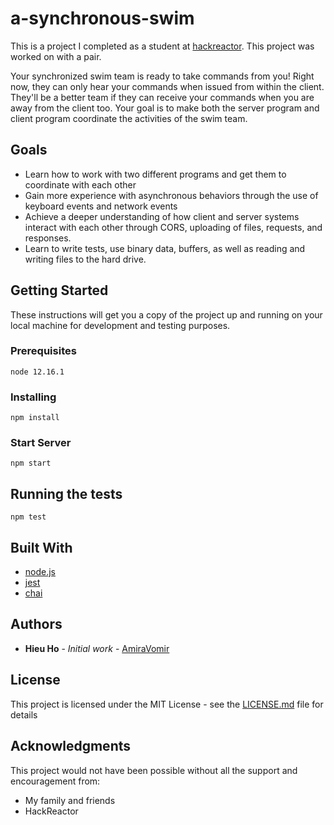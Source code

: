 # a-synchronous-swim
This is a project I completed as a student at [hackreactor](http://hackreactor.com). This project was worked on with a pair.

Your synchronized swim team is ready to take commands from you! Right now, they can only hear your commands when issued from within the client. They'll be a better team if they can receive your commands when you are away from the client too. Your goal is to make both the server program and client program coordinate the activities of the swim team.

## Goals

* Learn how to work with two different programs and get them to coordinate with each other
* Gain more experience with asynchronous behaviors through the use of keyboard events and network events
* Achieve a deeper understanding of how client and server systems interact with each other through CORS, uploading of files, requests, and responses.
* Learn to write tests, use binary data, buffers, as well as reading and writing files to the hard drive.

## Getting Started

These instructions will get you a copy of the project up and running on your local machine for development and testing purposes.

### Prerequisites

```
node 12.16.1
```

### Installing

```
npm install
```

### Start Server

```
npm start
```

## Running the tests

```
npm test
```

## Built With

* [node.js](https://nodejs.org/en/)
* [jest](https://jestjs.io/)
* [chai](https://www.chaijs.com/)

## Authors

* **Hieu Ho** - *Initial work* - [AmiraVomir](https://github.com/AmiraVomir)

## License

This project is licensed under the MIT License - see the [LICENSE.md](LICENSE.md) file for details

## Acknowledgments

This project would not have been possible without all the support and encouragement from:

* My family and friends
* HackReactor
